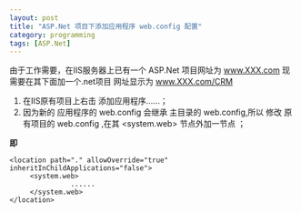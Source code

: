 ```yaml
---
layout: post
title: "ASP.Net 项目下添加应用程序 web.config 配置"
category: programming
tags: [ASP.Net]
---
```


由于工作需要，在IIS服务器上已有一个 ASP.Net 项目网址为 www.XXX.com 现需要在其下面加一个.net项目 网址显示为 www.XXX.com/CRM 
	
<!--break-->

1. 在IIS原有项目上右击 添加应用程序......；
2. 因为新的 应用程序的 web.config 会继承 主目录的  web.config,所以 修改 原有项目的  web.config ,在其 <system.web> 节点外加一节点 <location path="." allowOverride="true" inheritInChildApplications="false">；  

**即**

	<location path="." allowOverride="true" inheritInChildApplications="false">
		 <system.web> 
				   ......
		 </system.web>
	</location>